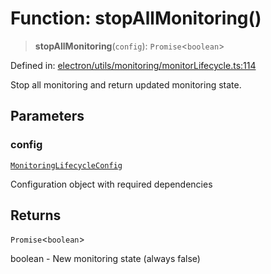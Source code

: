 # Function: stopAllMonitoring()

> **stopAllMonitoring**(`config`): `Promise`\<`boolean`\>

Defined in: [electron/utils/monitoring/monitorLifecycle.ts:114](https://github.com/Nick2bad4u/Uptime-Watcher/blob/3cce0c3b352c8390536ca3c7399ece50a05faf18/electron/utils/monitoring/monitorLifecycle.ts#L114)

Stop all monitoring and return updated monitoring state.

## Parameters

### config

[`MonitoringLifecycleConfig`](../interfaces/MonitoringLifecycleConfig.md)

Configuration object with required dependencies

## Returns

`Promise`\<`boolean`\>

boolean - New monitoring state (always false)
